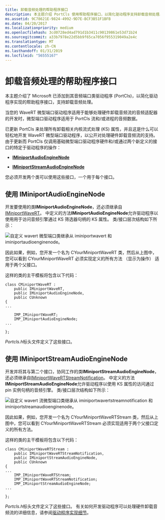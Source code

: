 ```yaml
---
title: 卸载音频处理的帮助程序接口
description: 本主题介绍 PortCls 使用帮助程序接口，以简化驱动程序支持卸载音频处理。
ms.assetid: 9C78621E-9824-4992-9D7E-BCF3B51F1BFB
ms.date: 04/20/2017
ms.localizationpriority: medium
ms.openlocfilehash: 3cd0728ed4ad791d1b3411c90139861e53d71b24
ms.sourcegitcommit: a33b7978e22d5bb9f65ca7056f955319049a2e4c
ms.translationtype: MT
ms.contentlocale: zh-CN
ms.lasthandoff: 01/31/2019
ms.locfileid: "56555167"
---
```

# <a name="helper-interfaces-for-offloaded-audio-processing"></a>卸载音频处理的帮助程序接口


本主题介绍了 Microsoft 已添加到其音频端口类驱动程序 (PortCls)，以简化驱动程序实现的帮助程序接口，支持卸载音频处理。

当您的 WaveRT 微型端口驱动程序适用于能够处理硬件卸载音频流的音频适配器的开发时，微型端口驱动程序适用于 PortCls 流和/或进程的音频数据。

已更新 PortCls 来处理所有卸载相关内核流式处理 (KS) 属性，并且这是什么可以轻松地开发 WaveRT 微型端口驱动程序，以公开对处理硬件卸载音频流的支持。 由于更新而 PortCls 仅调用基础微型端口驱动程序硬件和/或通过两个新定义的接口的特定于驱动程序的操作：

-   [**IMiniportAudioEngineNode**](https://msdn.microsoft.com/library/windows/hardware/dn302040)

-   [**IMiniportStreamAudioEngineNode**](https://msdn.microsoft.com/library/windows/hardware/dn265090)

您必须开发两个类可以使用这些接口，一个用于每个接口。

## <a name="span-idworkingwithiminiportaudioenginenodespanspan-idworkingwithiminiportaudioenginenodespanspan-idworkingwithiminiportaudioenginenodespanworking-with-iminiportaudioenginenode"></a><span id="Working_with_IMiniportAudioEngineNode"></span><span id="working_with_iminiportaudioenginenode"></span><span id="WORKING_WITH_IMINIPORTAUDIOENGINENODE"></span>使用 IMiniportAudioEngineNode


开发要使用的类**IMiniportAudioEngineNode**，还必须继承自[IMiniportWaveRT](https://msdn.microsoft.com/library/windows/hardware/ff536737)。 中定义的方法**IMiniportAudioEngineNode**允许驱动程序以使用用于访问音频引擎通过 KS 筛选器句柄的 KS 属性。 类/接口层次结构如下所示：

![自定义 wavert 微型端口类继承从 iminiportwavert 和 iminiportaudioenginenode。](images/offload-class-hier1.png)

因此如果，例如，您开发一个名为 CYourMiniportWaveRT 类，然后从上图中，您可以看到 CYourMiniportWaveRT 必须实现定义的所有方法 （显示为操作） 适用于两个父接口。

这样的类的主干模板将包含以下代码：

```ManagedCPlusPlus
class CMiniportWaveRT : 
    public IMiniportWaveRT,
    public IMiniportAudioEngineNode,
    public CUnknown
{
...

    IMP_IMiniportWaveRT;
    IMP_IMiniportAudioEngineNode;
...

};
```

*Portcls.h*标头文件定义了这些接口。

## <a name="span-idworkingwithiminiportstreamaudioenginenodespanspan-idworkingwithiminiportstreamaudioenginenodespanspan-idworkingwithiminiportstreamaudioenginenodespanworking-with-iminiportstreamaudioenginenode"></a><span id="Working_with_IMiniportStreamAudioEngineNode"></span><span id="working_with_iminiportstreamaudioenginenode"></span><span id="WORKING_WITH_IMINIPORTSTREAMAUDIOENGINENODE"></span>使用 IMiniportStreamAudioEngineNode


开发并将其与第二个接口，协同工作的类**IMiniportStreamAudioEngineNode**，还必须继承自[IMiniportWaveRTStreamNotification](https://msdn.microsoft.com/library/windows/hardware/ff536739)。 中定义的方法**IMiniportStreamAudioEngineNode**允许驱动程序以使用 KS 属性的访问通过 pin 实例句柄的音频引擎。 类/接口层次结构如下所示：

![自定义 wavert 流微型端口类继承从 iminiportwavertstreamnotification 和 iminiportstreamaudioenginenode。](images/offload-class-hier2.png)

因此如果，例如，您开发一个名为 CYourMiniportWaveRTStream 类，然后从上图中，您可以看到 CYourMiniportWaveRTStream 必须实现适用于两个父接口定义的所有方法。

这样的类的主干模板将包含以下代码：

```ManagedCPlusPlus
class CMiniportWaveRTStream : 
    public IMiniportWaveRTStreamNotification,
    public IMiniportStreamAudioEngineNode,
    public CUnknown
{
...
    IMP_IMiniportWaveRTStream;
    IMP_IMiniportWaveRTStreamNotification;
    IMP_IMiniportStreamAudioEngineNode;
...

};
```

*Portcls.h*标头文件定义了这些接口。 有关如何开发驱动程序可以处理硬件卸载音频流的详细信息，请参阅[驱动程序实现细节](driver-implementation-details.md)。

 

 




